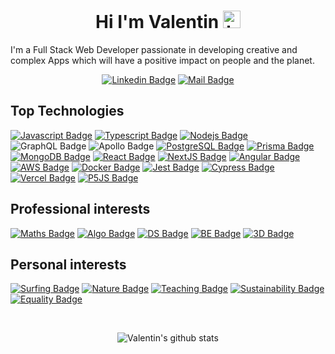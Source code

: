 <h1 align='center'>Hi I'm Valentin <img src="https://user-images.githubusercontent.com/1303154/88677602-1635ba80-d120-11ea-84d8-d263ba5fc3c0.gif" width="28px" height="28px" alt="hi"> </h1>

I'm a Full Stack Web Developer passionate in developing creative and complex Apps which will have a positive impact on people and the planet.

<div align = 'center'>

[![Linkedin Badge](https://img.shields.io/badge/LinkedIn-0077B5?style=for-the-badge&logo=linkedin&logoColor=white)](https://www.linkedin.com/in/valentin-gaugain/) [![Mail Badge](https://img.shields.io/badge/Hotmail-D14836?style=for-the-badge&logo=gmail&logoColor=white)](mailto:valentin.gaugain@hotmail.fr)

</div>

<h2>Top Technologies</h2>

[![Javascript Badge](https://img.shields.io/badge/-Javascript-F0DB4F?style=for-the-badge&labelColor=black&logo=javascript&logoColor=F0DB4F)](#) [![Typescript Badge](https://img.shields.io/badge/-Typescript-007acc?style=for-the-badge&labelColor=black&logo=typescript&logoColor=007acc)](#) [![Nodejs Badge](https://img.shields.io/badge/-Nodejs-3C873A?style=for-the-badge&labelColor=black&logo=node.js&logoColor=3C873A)](#) ![GraphQL Badge](https://img.shields.io/badge/GraphQL-E10098?style=for-the-badge&labelColor=black&logo=graphql&logoColor=white) ![Apollo Badge](https://img.shields.io/badge/apollo-311C87?style=for-the-badge&labelColor=black&logo=apollographql&logoColor=white) [![PostgreSQL Badge](https://img.shields.io/badge/PostgreSQL-316192?style=for-the-badge&labelColor=black&logo=postgresql&logoColor=white)](#) [![Prisma Badge](https://img.shields.io/badge/Prisma-3982CE?style=for-the-badge&labelColor=black&logo=Prisma&logoColor=white)](#) [![MongoDB Badge](https://img.shields.io/badge/MongoDB-4EA94B?style=for-the-badge&logo=mongodb&logoColor=white&labelColor=black)](#) [![React Badge](https://img.shields.io/badge/-React-61DBFB?style=for-the-badge&labelColor=black&logo=react&logoColor=white)](#) [![NextJS Badge](https://img.shields.io/badge/NextJS-000000?style=for-the-badge&labelColor=black&logo=nextdotjs&logoColor=white)](#) [![Angular Badge](https://img.shields.io/badge/Angular-DD0031?style=for-the-badge&labelColor=black&logo=angular&logoColor=white)](#) [![AWS Badge](https://img.shields.io/badge/aws_lambda-FF9900?style=for-the-badge&logo=awslambda&logoColor=white&labelColor=black)](#)  [![Docker Badge](https://img.shields.io/badge/docker-2496ED?style=for-the-badge&logo=docker&logoColor=white&labelColor=black)](#) [![Jest Badge](https://img.shields.io/badge/jest-FF9900?style=for-the-badge&logo=jest&logoColor=white&labelColor=black)](#) [![Cypress Badge](https://img.shields.io/badge/cypress-F0FCF8?style=for-the-badge&logo=cypress&logoColor=white&labelColor=black)](#) [![Vercel Badge](https://img.shields.io/badge/Vercel-000000?style=for-the-badge&logo=vercel&logoColor=white&labelColor=black)](#) [![P5JS Badge](https://img.shields.io/badge/p5%20js-ED225D?style=for-the-badge&logo=p5dotjs&logoColor=white&labelColor=black)](#)

<h2>Professional interests</h2>

[![Maths Badge](https://img.shields.io/badge/Mathematics-black?style=for-the-badge&logoColor=white&labelColor=black)](#) [![Algo Badge](https://img.shields.io/badge/-Algorithms-black?style=for-the-badge&logoColor=F0DB4F)](#) [![DS Badge](https://img.shields.io/badge/Data%20Structures-black?style=for-the-badge)](#) [![BE Badge](https://img.shields.io/badge/-Back%20end-black?style=for-the-badge)](#) [![3D Badge](https://img.shields.io/badge/3d-black?style=for-the-badge)](#)

<h2>Personal interests</h2>

[![Surfing Badge](https://img.shields.io/badge/-Surfing-black?style=for-the-badge&logoColor=F0DB4F)](#) [![Nature Badge](https://img.shields.io/badge/Nature-black?style=for-the-badge)](#) [![Teaching Badge](https://img.shields.io/badge/-Teaching-black?style=for-the-badge)](#) [![Sustainability Badge](https://img.shields.io/badge/Sustainability-black?style=for-the-badge&logoColor=white&labelColor=black)](#) [![Equality Badge](https://img.shields.io/badge/Equity-black?style=for-the-badge)](#)

<br />

<div align = 'center'>

![Valentin's github stats](https://github-readme-stats.vercel.app/api?username=valgaug&count_private=true&theme=swift&hide=stars,issues&show_icons=true&count_private=true)

</div>
